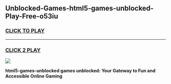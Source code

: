 
## Unblocked-Games-html5-games-unblocked-Play-Free-o53iu
<h3>
<a href="https://premium76.site?title=html5-games-unblocked&ref=22A">CLICK TO PLAY</a></h3>
<hr>

<h3>
<a href="https://premium76.site?title=html5-games-unblocked&ref=22A">CLICK 2 PLAY</a>
  
</h3>

<a href="https://premium76.site?title=html5-games-unblocked&ref=22A"><img src="https://clearcache.store/games.png"></a>


**html5-games-unblocked games unblocked: Your Gateway to Fun and Accessible Online Gaming**
